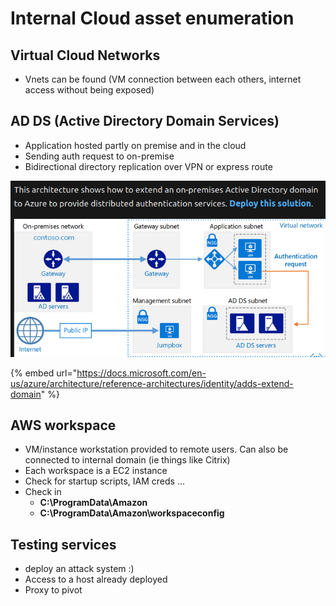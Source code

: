 # Internal Cloud asset enumeration

## **Virtual Cloud Networks**

* Vnets can be found (VM connection between each others, internet access without being exposed)

## **AD DS (Active Directory Domain Services)**

* Application hosted partly on premise and in the cloud
* Sending auth request to on-premise
* Bidirectional directory replication over VPN or express route

![](<../../../../../.gitbook/assets/image (31) (1).png>)

{% embed url="https://docs.microsoft.com/en-us/azure/architecture/reference-architectures/identity/adds-extend-domain" %}

## **AWS workspace**

* VM/instance workstation provided to remote users. Can also be connected to internal domain (ie things like Citrix)
* Each workspace is a EC2 instance
* Check for startup scripts, IAM creds ...
* Check in&#x20;
  * **C:\ProgramData\Amazon**&#x20;
  * **C:\ProgramData\Amazon\workspaceconfig**&#x20;

## **Testing services**

* deploy an attack system :)
* Access to a host already deployed
* Proxy to pivot
